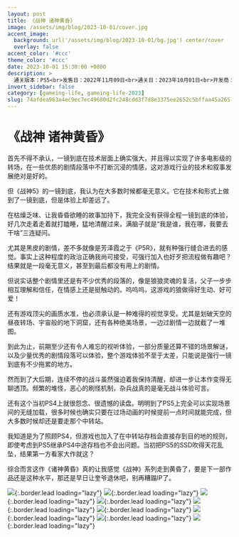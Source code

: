 ```yaml
---
layout: post
title: 《战神 诸神黄昏》
image: /assets/img/blog/2023-10-01/cover.jpg
accent_image: 
  background: url('/assets/img/blog/2023-10-01/bg.jpg') center/cover
  overlay: false
accent_color: '#ccc'
theme_color: '#ccc'
date: 2023-10-01 15:30:00 +0800
description: >
  通关版本：PS5<br>发售日：2022年11月09日<br>通关日：2023年10月01日<br>开发商：Santa Monica Studio<br>发行商：SIE
invert_sidebar: false
category: [gameing-life, gameing-life-2023]
slug: 74afdea963a4ec9ec7ec49680d2fc248cdd3f7d8e3375ee2652c5bffaa45a265
---
```


# 《战神 诸神黄昏》

首先不得不承认，一镜到底在技术层面上确实强大，并且得以实现了许多电影级的转场，在一些优质的剧情段落中不打断沉浸的情感，这对游戏行业的技术和叙事发展绝对是好的。

但《战神5》的一镜到底，我认为在大多数时候都毫无意义。它在技术和形式上做到了一镜到底，但是体验上却差远了。

在枯燥乏味、让我昏昏欲睡的故事加持下，我完全没有获得全程一镜到底的体验，好几次走着走着就打瞌睡，猛地清醒过来，满脑子就是“我是谁，我在哪，我要去干啥”三连疑问。

尤其是黑皮的剧情，差不多就像是芳泽霞之于《P5R》，就有种强行缝合进去的感觉。事实上这种程度的政治正确我尚可接受，可强行加入也好歹把流程做有趣吧？结果就是一段毫无意义，甚至到最后都没有用上的剧情。

但说实话整个剧情里还是有不少优秀的段落的，像是狼狼灵魂的复活，父子一步步相互理解和信任，在情感上还是挺触动的。呜呜呜，这游戏的狼做得好生动、好可爱！

还有游戏顶尖的画质水准，也必须承认是一种难得的视觉享受。尤其是划破天空的昼夜转场、宇宙般的地下洞窟，还有各种绝美场景，一边过剧情一边就截了一堆图。

到此为止，前期至少还有令人难忘的视听体验，一部分质量还算不错的场景解谜，以及少量优秀的剧情段落可以体验，整个游戏体验不至于太差，只能说是强行一镜到底有不少拖累的地方。

然而到了大后期，连续不停的战斗虽然强迫着我保持清醒，却进一步让本作变得无聊透顶。频繁的堆怪，恶心的刷怪机制，杂兵战真的是毫无战斗体验可言。

还有这个当初PS4上就很怨念、很遗憾的读盘。明明到了PS5上完全可以实现场景间的无缝加载，很多时候也确实只要在过场动画的时候提前一点时间就能完成，但大多数时候却还是要走那个中转站。

我知道是为了照顾PS4，但游戏也加入了在中转站存档会直接存到目的地的规则，即使考虑到PS5继承PS4中途存档也不会出问题。当初把PS5的SSD吹得天花乱坠，结果第一方看家大作就这？

综合而言这作《诸神黄昏》真的让我感觉《战神》系列走到黄昏了，要是下一部作品还是这种水平，那还是早日让奎爷退休吧，别再糟蹋IP了。


![](/assets/img/blog/2023-10-01/1.jpg){:.border.lead loading="lazy"}
![](/assets/img/blog/2023-10-01/2.jpg){:.border.lead loading="lazy"}
![](/assets/img/blog/2023-10-01/3.jpg){:.border.lead loading="lazy"}
![](/assets/img/blog/2023-10-01/4.jpg){:.border.lead loading="lazy"}
![](/assets/img/blog/2023-10-01/5.jpg){:.border.lead loading="lazy"}
![](/assets/img/blog/2023-10-01/6.jpg){:.border.lead loading="lazy"}
![](/assets/img/blog/2023-10-01/7.jpg){:.border.lead loading="lazy"}
![](/assets/img/blog/2023-10-01/8.jpg){:.border.lead loading="lazy"}
![](/assets/img/blog/2023-10-01/9.jpg){:.border.lead loading="lazy"}